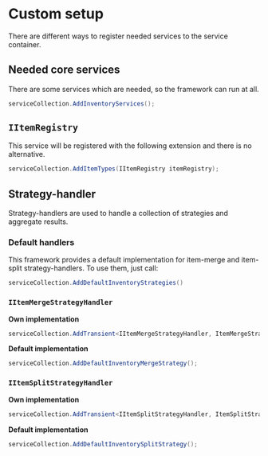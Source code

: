 # Custom setup

There are different ways to register needed services to the service container.

## Needed core services

There are some services which are needed, so the framework can run at all.

```cs
serviceCollection.AddInventoryServices();
```

## `IItemRegistry`

This service will be registered with the following extension and there is no alternative.

```cs
serviceCollection.AddItemTypes(IItemRegistry itemRegistry);
```

## Strategy-handler

Strategy-handlers are used to handle a collection of strategies and aggregate results.

### Default handlers

This framework provides a default implementation for item-merge and item-split strategy-handlers. To use them, just call:
```cs
serviceCollection.AddDefaultInventoryStrategies()
```

### `IItemMergeStrategyHandler`

**Own implementation**
```cs
serviceCollection.AddTransient<IItemMergeStrategyHandler, ItemMergeStrategyHandler>();
```

**Default implementation**
```cs
serviceCollection.AddDefaultInventoryMergeStrategy();
```

### `IItemSplitStrategyHandler`

**Own implementation**
```cs
serviceCollection.AddTransient<IItemSplitStrategyHandler, ItemSplitStrategyHandler>();
```

**Default implementation**
```cs
serviceCollection.AddDefaultInventorySplitStrategy();
```
